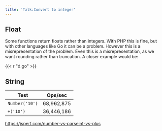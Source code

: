 ```yaml
---
title: 'Talk:Convert to integer'
---
```


## Float

Some functions return floats rather than integers. With PHP this is fine, but
with other languages like Go it can be a problem. However this is a
misrepresentation of the problem. Even this is a misrepresentation, as we want
rounding rather than truncation. A closer example would be:

{{< r "d.go" >}}

## String

Test           | Ops/sec
---------------|-----------
`Number('10')` | 68,962,875
`+('10')`      | 36,446,186

<https://jsperf.com/number-vs-parseint-vs-plus>
